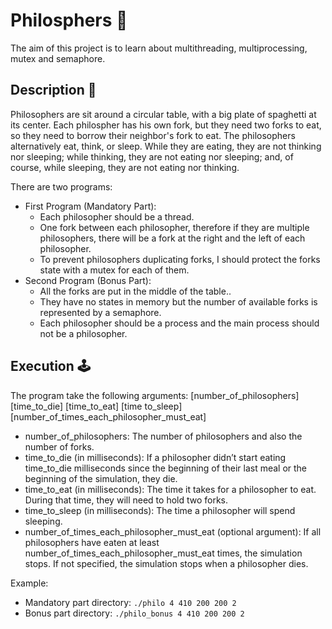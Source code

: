 # Philosphers 🍝
The aim of this project is to learn about multithreading, multiprocessing, mutex and semaphore.

## Description 📃
Philosophers are sit around a circular table, with a big plate of spaghetti at its center. Each philospher has his own fork, but they need two forks to eat, so they need to borrow their neighbor's fork to eat.
The philosophers alternatively eat, think, or sleep. While they are eating, they are not thinking nor sleeping;
while thinking, they are not eating nor sleeping; and, of course, while sleeping, they are not eating nor thinking.

There are two programs:
- First Program (Mandatory Part):
  - Each philosopher should be a thread.
  - One fork between each philosopher, therefore if they are multiple philosophers, there will be a fork at the right and the left of each philosopher.
  - To prevent philosophers duplicating forks, I should protect the forks state with a mutex for each of them.
- Second Program (Bonus Part):
  - All the forks are put in the middle of the table..
  - They have no states in memory but the number of available forks is represented by a semaphore.
  - Each philosopher should be a process and the main process should not be a philosopher.

## Execution 🕹
The program take the following arguments:
[number_of_philosophers] [time_to_die] [time_to_eat] [time to_sleep]
[number_of_times_each_philosopher_must_eat]
- number_of_philosophers: The number of philosophers and also the number
of forks.
- time_to_die (in milliseconds): If a philosopher didn’t start eating time_to_die
milliseconds since the beginning of their last meal or the beginning of the simulation, they die.
- time_to_eat (in milliseconds): The time it takes for a philosopher to eat.
During that time, they will need to hold two forks.
- time_to_sleep (in milliseconds): The time a philosopher will spend sleeping.
- number_of_times_each_philosopher_must_eat (optional argument): If all
philosophers have eaten at least number_of_times_each_philosopher_must_eat
times, the simulation stops. If not specified, the simulation stops when a
philosopher dies.

Example:
- Mandatory part directory: ``` ./philo 4 410 200 200 2 ```
- Bonus part directory: ``` ./philo_bonus 4 410 200 200 2 ```
